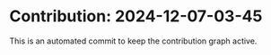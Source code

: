 # Contribution: 2024-12-07-03-45
This is an automated commit to keep the contribution graph active.
